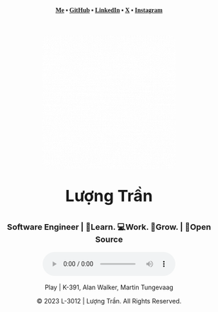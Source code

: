 <!--Header available -->

<!-- Main -->
<div class="main" align="center" style="margin-top: 20px;">
    <p style="font-weight: bold; font-family: Cambria, Cochin, Georgia, Times, 'Times New Roman', serif;' ">
        <a href="https://lov3five.github.io/about" target="_blank">Me</a> ▪
        <a href="https://github.com/lov3five" target="_blank">GitHub</a> ▪
        <a href="https://www.linkedin.com/in/luongtranstaff/" target="_blank">LinkedIn</a> ▪
        <a href="https://twitter.com/luongtranstaff" target="_blank">X</a> ▪
        <a href="https://instagram.com/nakervn" target="_blank">Instagram</a>
    </p>
    <div style="font-weight: bolder;">
        <img width="300px" style="border-radius:10px; margin-top: 35px;" src="./resource/gif/gif_logo.gif" />
        <p style="font-size: 36px">Lượng Trần</p>
        <p style="font-size: 18px">Software Engineer | 💫Learn. 💻Work. 🌱Grow. | 💚Open Source</p>
    </div>
    <div>
        <audio controls loop>
            <source src="./resource/audio/Play-K-391-Alan-Walker-Martin-Tungev.mp3" type="audio/mpeg">
            Your browser does not support the audio element.
        </audio>
        <p>Play | K-391, Alan Walker, Martin Tungevaag</p>
    </div>
</div>
<!-- Footer -->
<div class="footer" align="center" style="margin-bottom: 0px;">
    <p>© 2023 L-3012 | Lượng Trần. All Rights Reserved.</p>
</div>